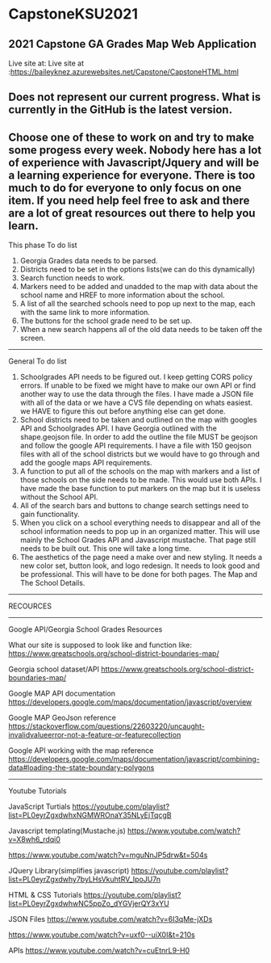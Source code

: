 # CapstoneKSU2021
2021 Capstone GA Grades Map Web Application
--------------------------------------------------------------------------------------------------------------------
Live site at: Live site at :https://baileyknez.azurewebsites.net/Capstone/CapstoneHTML.html

Does not represent our current progress. What is currently in the GitHub is the latest version. 
------------------------------------------------------------------------------------------------------------------

Choose one of these to work on and try to make some progess every week. Nobody here has a lot of experience with Javascript/Jquery and will be a learning experience for everyone. There is too much to do for everyone to only focus on one item. If you need help feel free to ask and there are a lot of great resources out there to help you learn. 
----------------------------------------------------------------------------------------------------------------------------
This phase To do list
1. Georgia Grades data needs to be parsed.
2. Districts need to be set in the options lists(we can do this dynamically)
3. Search function needs to work.
4. Markers need to be added and unadded to the map with data about the school name and HREF to more information about the school.
5. A list of all the searched schools need to pop up next to the map, each with the same link to more information.
6. The buttons for the school grade need to be set up. 
7. When a new search happens all of the old data needs to be taken off the screen. 
----------------------------------------------------------------------------------------------------------------------------
General To do list
1.	Schoolgrades API needs to be figured out. I keep getting CORS policy errors. If unable to be fixed we might have to make our own API or find another way to use the data through the files. I have made a JSON file with all of the data or we have a CVS file depending on whats easiest. we HAVE to figure this out before anything else can get done. 
2.	School districts need to be taken and outlined on the map with googles API and Schoolgrades API.  I have Georgia outlined with the shape.geojson file. In order to add the outline the file MUST be geojson and follow the google API requirements. I have a file with 150 geojson files with all of the school districts but we would have to go through and add the google maps API requirements.
3.	A function to put all of the schools on the map with markers and a list of those schools on the side needs to be made. This would use both APIs. I have made the base function to put markers on the map but it is useless without the School API. 
4.	All of the search bars and buttons to change search settings need to gain functionality. 
5.	When you click on a school everything needs to disappear and all of the school information needs to pop up in an organized matter. This will use mainly the School Grades API and Javascript mustache. That page still needs to be built out. This one will take a long time. 
6.	The aesthetics of the page need a make over and new styling. It needs a new color set, button look, and logo redesign. It needs to look good and be professional. This will have to be done for both pages. The Map and The  School Details. 

--------------------------------------------------------------------------------------------------------------------------

RECOURCES

-------------------------------------------------------------------------------------------------------------------------

Google API/Georgia School Grades Resources

What our site is supposed to look like and function like:
https://www.greatschools.org/school-district-boundaries-map/

Georgia school dataset/API
https://www.greatschools.org/school-district-boundaries-map/

Google MAP API documentation
https://developers.google.com/maps/documentation/javascript/overview

Google MAP GeoJson reference 
https://stackoverflow.com/questions/22603220/uncaught-invalidvalueerror-not-a-feature-or-featurecollection

Google API working with the map reference 
https://developers.google.com/maps/documentation/javascript/combining-data#loading-the-state-boundary-polygons

-----------------------------------------------------------------------------------------------------------------

Youtube Tutorials

JavaScript Turtials
https://youtube.com/playlist?list=PL0eyrZgxdwhxNGMWROnaY35NLyEjTqcgB

Javascript templating(Mustache.js)
https://www.youtube.com/watch?v=X8wh6_rdqi0

https://www.youtube.com/watch?v=mguNnJP5drw&t=504s

JQuery Library(simplifies javascript)
https://youtube.com/playlist?list=PL0eyrZgxdwhy7byLHsVkuhtRV_IpoJU7n

HTML & CSS Tutorials
https://youtube.com/playlist?list=PL0eyrZgxdwhwNC5ppZo_dYGVjerQY3xYU

JSON Files
https://www.youtube.com/watch?v=6I3qMe-jXDs

https://www.youtube.com/watch?v=uxf0--uiX0I&t=210s

APIs
https://www.youtube.com/watch?v=cuEtnrL9-H0
